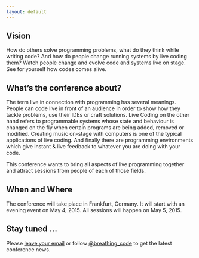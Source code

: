 ```yaml
---
layout: default
---
```


## Vision

How do others solve programming problems, what do they think while writing code?
And how do people change running systems by live coding them?
Watch people change and evolve code and systems <span class="live-stress">live</span> on stage. See for yourself
how codes comes alive.

## What’s the conference about?

The term <span class="live-stress">live</span> in connection with <span class="live-stress">programming</span> has several meanings. People can <span class="live-stress">code live</span> in front of an audience in order to show how they tackle problems, use their IDEs or craft solutions.
<span class="live-stress">Live Coding</span> on the other hand refers to
programmable systems whose state and behaviour is changed on the fly when certain programs are being added, removed or modified. Creating music on-stage with
computers is one of the typical applications of <span class="live-stress">live</span> coding.
And finally there are programming environments which give <span class="live-stress">instant &amp; live</span> feedback to whatever you are doing with your code.

This conference wants to bring all aspects of <span class="live-stress">live programming</span> together and attract sessions from people of each of those fields.

## When and Where

The conference will take place in <span class="live-stress">Frankfurt, Germany</span>.
It will start with an evening event on <span class="live-stress">May 4, 2015</span>.
All sessions will happen on <span class="live-stress">May 5, 2015</span>.

## Stay tuned ...

Please [leave your email](http://goo.gl/forms/o6oCmuJp18)
or follow [@breathing_code](https://twitter.com/breathing_code) to get the latest conference news.
